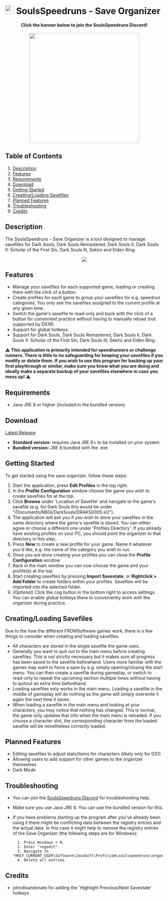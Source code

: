 # <img src="https://github.com/Kahmul/SoulsSpeedruns-Save-Organizer/blob/develop/src/com/soulsspeedruns/organizer/resources/SoulsSpeedrunsLogo32.png" width="28px"/> SoulsSpeedruns - Save Organizer

<p align="center">
    <b>Click the banner below to join the SoulsSpeedruns Discord!</b><br><br>
    <a href="https://discord.soulsspeedruns.com"><img src="https://github.com/Kahmul/SoulsSpeedruns-Save-Organizer/blob/develop/docs/images/SoulsSpeedruns_Banner.png" width="350px"/></a>
</p>

## Table of Contents

1. [Description](#description)
2. [Features](#features)  
3. [Requirements](#requirements)
4. [Download](#download)
5. [Getting Started](#getting-started) 
6. [Creating/Loading Savefiles](#creatingloading-savefiles)
7. [Planned Features](#planned-features)
8. [Troubleshooting](#troubleshooting)  
9. [Credits](#credits)

## Description

The SoulsSpeedruns - Save Organizer is a tool designed to manage savefiles for Dark Souls, Dark Souls Remastered, Dark Souls II, Dark Souls II: Scholar of the First Sin, Dark Souls III, Sekiro and Elden Ring.

<p align="center">
    <img src="https://github.com/Kahmul/SoulsSpeedruns-Save-Organizer/blob/develop/docs/images/OrganizerOverview.png"/>
</p>

## Features

- Manage your savefiles for each supported game, loading or creating them with the click of a button.
- Create profiles for each game to group your savefiles for e.g. speedrun categories. You only see the savefiles assigned to the current profile at any given time.
- Switch the game's savefile to read-only and back with the click of a button for convenient practice without having to manually reload (not supported by DS1R).
- Support for global hotkeys.
- Support for Dark Souls, Dark Souls Remastered, Dark Souls II, Dark Souls II: Scholar of the First Sin, Dark Souls III, Sekiro and Elden Ring.

⚠️ **This application is primarily intended for speedrunners or challenge runners. There is little to no safeguarding for keeping your savefiles if you modify or delete them. If you wish to use this program for backing up your first playthrough or similar, make sure you know what you are doing and ideally make a separate backup of your savefiles elsewhere in case you mess up!** ⚠️

## Requirements

- Java JRE 8 or higher (included in the bundled version)

## Download

[Latest Release](https://github.com/Kahmul/SpeedSouls-Save-Organizer/releases)

- **Standard version:** requires Java JRE 8+ to be installed on your system
- **Bundled version:** JRE 8 bundled with the .exe

## Getting Started

To get started using the save organizer, follow these steps:

1. Start the application, press **Edit Profiles** in the top right.
2. In the **Profile Configuration** window choose the game you wish to create savefiles for at the top.
3. Click **Browse** under 'Location of Savefile' and navigate to the game's savefile (e.g. for Dark Souls this would be under "<User>/Documents/NBGI/DarkSouls/DRAKS0005.sl2").
4. The application will ask you if you wish to store your savefiles in the same directory where the game's savefile is stored. You can either agree or choose a different one under 'Profiles Directory'. If you already have existing profiles on your PC, you should point the organizer to that directory in this step.
5. Press **New** to create a new profile for your game. Name it whatever you'd like, e.g. the name of the category you wish to run.
6. Once you are done creating your profiles you can close the **Profile Configuration** window.
7. Back in the main window you can now choose the game and your profile(s) at the top.
8. Start creating savefiles by pressing **Import Savestate**, or **Rightclick > Add Folder** to create folders within your profiles. Savefiles will be imported into the selected folder.
9. *(Optional)* Click the cog button in the bottom right to access settings. You can enable global hotkeys there to conveniently work with the organizer during practice.

## Creating/Loading Savefiles

Due to the how the different FROMSoftware games work, there is a few things to consider when creating and loading savefiles.

- All characters are stored in the single savefile the game uses.
- Generally you want to quit out to the main menu before creating savefiles. This is not strictly necessary but it makes sure all progress has been saved to the savefile beforehand. Users more familiar with the games may want to force a save by e.g. simply opening/closing the start menu. You can then create a savefile during gameplay, or switch to read-only to repeat the upcoming section multiple times without having to quitout an extra time beforehand.
- Loading savefiles only works in the main menu. Loading a savefile in the middle of gameplay will do nothing as the game will simply overwrite it again the next time it saves.
- When loading a savefile in the main menu and looking at your characters, you may notice that nothing has changed. This is normal, the game only updates that info when the main menu is reloaded. If you choose a character slot, the corresponding character from the loaded savefile will be nonetheless correctly loaded.

## Planned Features

- Editing savefiles to adjust stats/items for characters (likely only for DS1)
- Allowing users to add support for other games to the organizer themselves
- Dark Mode

## Troubleshooting

- You can join the [SoulsSpeedruns Discord](https://discord.soulsspeedruns.com) for troubleshooting help.
- Make sure you use Java JRE 8. You can use the bundled version for this.
- If you have problems starting up the program after you've already been using it there might be conflicting data between the registry entries and the actual data. In this case it might help to remove the registry entries of the Save Organizer (the following steps are for Windows):

        1. Press Windows + R.
        2. Enter "regedit".
        3. Navigate to "HKEY_CURRENT_USER\Software\JavaSoft\Prefs\com\soulsspeedruns\organizer\prefs".
        4. Delete all entries.

## Credits

- johndisandonato for adding the 'Highlight Previous/Next Savestate' hotkeys
